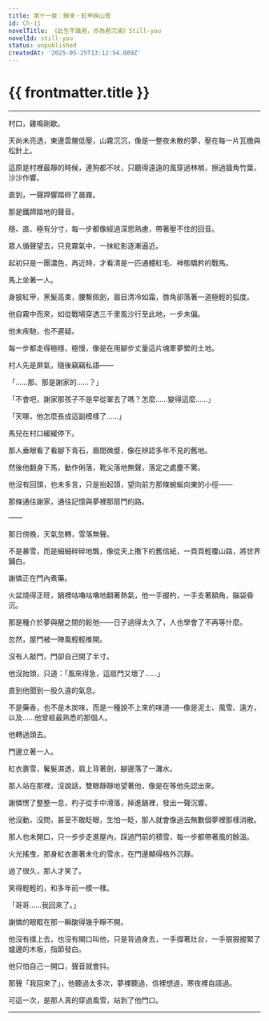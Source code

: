 ```yaml
---
title: 第十一章：歸來・紅甲映山雪
id: Ch-11
novelTitle: 《此生不識君，亦為君沉淪》Still-you
novelId: still-you
status: unpublished
createdAt: '2025-05-25T13:12:54.089Z'
---
```


# {{ frontmatter.title }}

<script setup>
import { useData } from 'vitepress'
const { frontmatter } = useData()
// 如果需要 withBase，可以取消註解下一行
// import { withBase } from 'vitepress'
</script>

---

村口，雞鳴剛歇。

天尚未亮透，東邊雲層低壓，山霧沉沉，像是一整夜未散的夢，壓在每一片瓦檐與松針上。

這原是村裡最靜的時候，連狗都不吠，只聽得遠遠的風穿過林梢，擦過牆角竹葉，沙沙作響。

直到，一聲蹄響踏碎了晨霧。

那是鐵蹄踏地的聲音。

穩、直、極有分寸，每一步都像經過深思熟慮，帶著壓不住的回音。

眾人循聲望去，只見霧氣中，一抹紅影逐漸逼近。

起初只是一團濃色，再近時，才看清是一匹通體紅毛、神態驕矜的戰馬。

馬上坐著一人。

身披紅甲，黑髮高束，腰繫佩劍，眉目清冷如霜，唇角卻落著一道極輕的弧度。

他自霧中而來，如從戰場穿透三千里風沙行至此地，一步未偏。

他未疾馳，也不遲疑。

每一步都走得極穩，極慢，像是在用腳步丈量這片魂牽夢縈的土地。

村人先是屏氣，隨後竊竊私語——

「……那、那是謝家的……？」

「不會吧，謝家那孩子不是早從軍去了嗎？怎麼……變得這麼……」

「天哪，他怎麼長成這副模樣了……」

馬兒在村口緩緩停下。

那人垂眼看了看腳下青石，眉間微蹙，像在辨認多年不見的舊地。

然後他翻身下馬，動作俐落，靴尖落地無聲，落定之處塵不驚。

他沒有回頭，也未多言，只是抬起頭，望向前方那條蜿蜒向東的小徑——

那條通往謝家，通往記憶與夢裡那扇門的路。

——

那日傍晚，天氣忽轉，雪落無聲。

不是暴雪，而是細細碎碎地飄，像從天上撒下的舊信紙，一頁頁輕覆山路，將世界鋪白。

謝憐正在門內煮藥。

火盆燒得正旺，鍋裡咕嚕咕嚕地翻著熱氣，他一手握杓，一手支著額角，腦袋昏沉。

那是種介於夢與醒之間的鬆弛——日子過得太久了，人也學會了不再等什麼。

忽然，屋門被一陣風輕輕推開。

沒有人敲門，門卻自己開了半寸。

他沒抬頭，只道：「風來得急，這扇門又壞了……」

直到他聞到一股久違的氣息。

不是藥香，也不是木炭味，而是一種說不上來的味道——像是泥土、風雪、遠方，以及……他曾經最熟悉的那個人。

他轉過頭去。

門邊立著一人。

紅衣裹雪，鬢髮濕透，肩上背著劍，腳邊落了一灘水。

那人站在那裡，沒說話，雙眼靜靜地望著他，像是在等他先認出來。

謝憐愣了整整一息，杓子從手中滑落，掉進鍋裡，發出一聲沉響。

他沒動，沒問，甚至不敢眨眼，生怕一眨，那人就會像過去無數個夢裡那樣消散。

那人也未開口，只一步步走進屋內，踩過門前的積雪，每一步都帶著風的餘溫。

火光搖曳，那身紅衣裹著未化的雪水，在門邊顯得格外沉靜。

過了很久，那人才笑了。

笑得輕輕的，和多年前一模一樣。

「哥哥……我回來了。」

謝憐的眼眶在那一瞬酸得幾乎睜不開。

他沒有撲上去，也沒有開口叫他，只是背過身去，一手撐著灶台，一手狠狠握緊了爐邊的木板，指節發白。

他只怕自己一開口，聲音就會抖。

那聲「我回來了」，他聽過太多次，夢裡聽過，信裡想過，寒夜裡自語過。

可這一次，是那人真的穿過風雪，站到了他門口。



---

